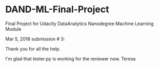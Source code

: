 # DAND-ML-Final-Project
Final Project for Udacity DataAnalytics Nanodegree Machine Learning Module

Mar 5, 2018 submission # 3:

Thank you for all the help.

I'm glad that tester.py is working for the reviewer now.
Teresa

